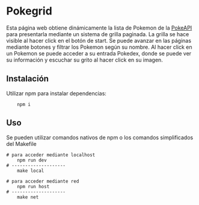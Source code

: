 # Pokegrid

Esta página web obtiene dinámicamente la lista de Pokemon de la [PokeAPI](https://pokeapi.co/docs/v2) para presentarla mediante un sistema de grilla paginada. La grilla se hace visible al hacer click en el botón de start. Se puede avanzar en las páginas mediante botones y filtrar los Pokemon según su nombre. Al hacer click en un Pokemon se puede acceder a su entrada Pokedex, donde se puede ver su información y escuchar su grito al hacer click en su imagen.

## Instalación

Utilizar npm para instalar dependencias:

````shell
    npm i
````

## Uso

Se pueden utilizar comandos nativos de npm o los comandos simplificados del Makefile

````shell
# para acceder mediante localhost
    npm run dev
# --------------------
    make local

# para acceder mediante red
    npm run host
# --------------------
    make net
````
